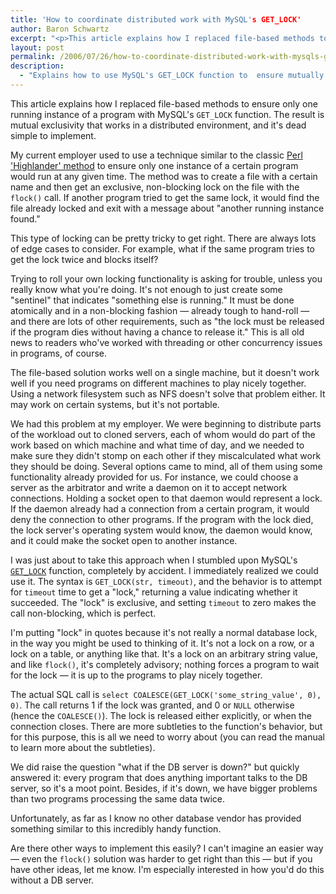 ```yaml
---
title: 'How to coordinate distributed work with MySQL's GET_LOCK'
author: Baron Schwartz
excerpt: "<p>This article explains how I replaced file-based methods to ensure only one running instance of a program with MySQL's <code>GET_LOCK</code> function.  The result is mutual exclusivity that works in a distributed environment, and it's dead simple to implement.</p>"
layout: post
permalink: /2006/07/26/how-to-coordinate-distributed-work-with-mysqls-get_lock/
description:
  - "Explains how to use MySQL's GET_LOCK function to  ensure mutually exclusive access to any resource in a distributed environment."
---
```

This article explains how I replaced file-based methods to ensure only one running instance of a program with MySQL's `GET_LOCK` function. The result is mutual exclusivity that works in a distributed environment, and it's dead simple to implement.

My current employer used to use a technique similar to the classic [Perl 'Highlander' method][1] to ensure only one instance of a certain program would run at any given time. The method was to create a file with a certain name and then get an exclusive, non-blocking lock on the file with the `flock()` call. If another program tried to get the same lock, it would find the file already locked and exit with a message about "another running instance found."

This type of locking can be pretty tricky to get right. There are always lots of edge cases to consider. For example, what if the same program tries to get the lock twice and blocks itself?

Trying to roll your own locking functionality is asking for trouble, unless you really know what you're doing. It's not enough to just create some "sentinel" that indicates "something else is running." It must be done atomically and in a non-blocking fashion &#8212; already tough to hand-roll &#8212; and there are lots of other requirements, such as "the lock must be released if the program dies without having a chance to release it." This is all old news to readers who've worked with threading or other concurrency issues in programs, of course.

The file-based solution works well on a single machine, but it doesn't work well if you need programs on different machines to play nicely together. Using a network filesystem such as NFS doesn't solve that problem either. It may work on certain systems, but it's not portable.

We had this problem at my employer. We were beginning to distribute parts of the workload out to cloned servers, each of whom would do part of the work based on which machine and what time of day, and we needed to make sure they didn't stomp on each other if they miscalculated what work they should be doing. Several options came to mind, all of them using some functionality already provided for us. For instance, we could choose a server as the arbitrator and write a daemon on it to accept network connections. Holding a socket open to that daemon would represent a lock. If the daemon already had a connection from a certain program, it would deny the connection to other programs. If the program with the lock died, the lock server's operating system would know, the daemon would know, and it could make the socket open to another instance.

I was just about to take this approach when I stumbled upon MySQL's [`GET_LOCK`][2] function, completely by accident. I immediately realized we could use it. The syntax is `GET_LOCK(str, timeout)`, and the behavior is to attempt for `timeout` time to get a "lock," returning a value indicating whether it succeeded. The "lock" is exclusive, and setting `timeout` to zero makes the call non-blocking, which is perfect.

I'm putting "lock" in quotes because it's not really a normal database lock, in the way you might be used to thinking of it. It's not a lock on a row, or a lock on a table, or anything like that. It's a lock on an arbitrary string value, and like `flock()`, it's completely advisory; nothing forces a program to wait for the lock &#8212; it is up to the programs to play nicely together.

The actual SQL call is `select COALESCE(GET_LOCK('some_string_value', 0), 0)`. The call returns 1 if the lock was granted, and 0 or `NULL` otherwise (hence the `COALESCE()`). The lock is released either explicitly, or when the connection closes. There are more subtleties to the function's behavior, but for this purpose, this is all we need to worry about (you can read the manual to learn more about the subtleties).

We did raise the question "what if the DB server is down?" but quickly answered it: every program that does anything important talks to the DB server, so it's a moot point. Besides, if it's down, we have bigger problems than two programs processing the same data twice.

Unfortunately, as far as I know no other database vendor has provided something similar to this incredibly handy function.

Are there other ways to implement this easily? I can't imagine an easier way &#8212; even the `flock()` solution was harder to get right than this &#8212; but if you have other ideas, let me know. I'm especially interested in how you'd do this without a DB server.

 [1]: http://www.stonehenge.com/merlyn/WebTechniques/col54.html
 [2]: http://dev.mysql.com/doc/refman/5.0/en/miscellaneous-functions.html
